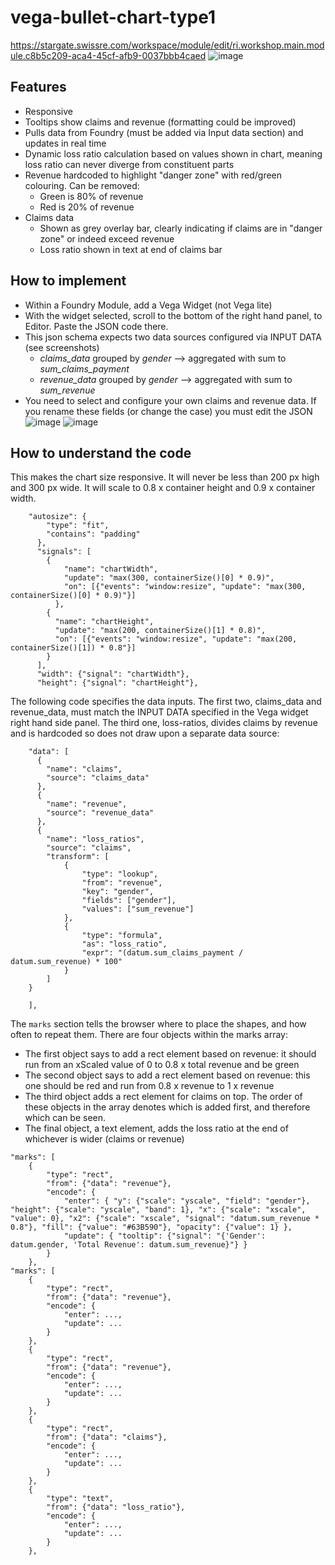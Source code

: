# vega-bullet-chart-type1
https://stargate.swissre.com/workspace/module/edit/ri.workshop.main.module.c8b5c209-aca4-45cf-afb9-0037bbb4caed
![image](https://github.com/user-attachments/assets/c84c2484-314e-48f6-86c9-3d227fe90195)


## Features
- Responsive
- Tooltips show claims and revenue (formatting could be improved)
- Pulls data from Foundry (must be added via Input data section) and updates in real time
- Dynamic loss ratio calculation based on values shown in chart, meaning loss ratio can never diverge from constituent parts
- Revenue hardcoded to highlight "danger zone" with red/green colouring. Can be removed:
  - Green is 80% of revenue
  - Red is 20% of revenue
- Claims data
  - Shown as grey overlay bar, clearly indicating if claims are in "danger zone" or indeed exceed revenue
  - Loss ratio shown in text at end of claims bar

## How to implement
- Within a Foundry Module, add a Vega Widget (not Vega lite)
- With the widget selected, scroll to the bottom of the right hand panel, to Editor. Paste the JSON code there.
- This json schema expects two data sources configured via INPUT DATA (see screenshots)
  - *claims_data* grouped by *gender* --> aggregated with sum to *sum_claims_payment*
  - *revenue_data* grouped by *gender* --> aggregated with sum to *sum_revenue*
- You need to select and configure your own claims and revenue data. If you rename these fields (or change the case) you must edit the JSON
![image](https://github.com/user-attachments/assets/657a7e3b-19b6-4b6d-a744-039746e5cf59)
![image](https://github.com/user-attachments/assets/b78fcd66-7006-4a62-91c4-bed7e7ba6fef)

## How to understand the code
This makes the chart size responsive. It will never be less than 200 px high and 300 px wide. It will scale to 0.8 x container height and 0.9 x container width.
```
    "autosize": {
        "type": "fit",
        "contains": "padding"
      },
      "signals": [
        {
            "name": "chartWidth",
            "update": "max(300, containerSize()[0] * 0.9)",
            "on": [{"events": "window:resize", "update": "max(300, containerSize()[0] * 0.9)"}]
          },          
        {
          "name": "chartHeight",
          "update": "max(200, containerSize()[1] * 0.8)",
          "on": [{"events": "window:resize", "update": "max(200, containerSize()[1]) * 0.8"}]
        }
      ],
      "width": {"signal": "chartWidth"},
      "height": {"signal": "chartHeight"},
```
The following code specifies the data inputs. The first two, claims_data and revenue_data, must match the INPUT DATA specified in the Vega widget right hand side panel. The third one, loss-ratios, divides claims by revenue and is hardcoded so does not draw upon a separate data source:
```
    "data": [
      {
        "name": "claims",
        "source": "claims_data"
      },
      {
        "name": "revenue",
        "source": "revenue_data"
      },
      {
        "name": "loss_ratios",
        "source": "claims",
        "transform": [
            {
                "type": "lookup",
                "from": "revenue",
                "key": "gender",
                "fields": ["gender"],
                "values": ["sum_revenue"]
            },
            {
                "type": "formula",
                "as": "loss_ratio",
                "expr": "(datum.sum_claims_payment / datum.sum_revenue) * 100"
            }
        ]
    }
    
    ],
```
The `marks` section tells the browser where to place the shapes, and how often to repeat them. There are four objects within the marks array:
- The first object says to add a rect element based on revenue: it should run from an xScaled value of 0 to 0.8 x total revenue and be green
- The second object says to add a rect element based on revenue: this one should be red and run from 0.8 x revenue to 1 x revenue
- The third object adds a rect element for claims on top. The order of these objects in the array denotes which is added first, and therefore which can be seen.
- The final object, a text element, adds the loss ratio at the end of whichever is wider (claims or revenue)

```
"marks": [
    {
        "type": "rect",
        "from": {"data": "revenue"},
        "encode": {
            "enter": { "y": {"scale": "yscale", "field": "gender"}, "height": {"scale": "yscale", "band": 1}, "x": {"scale": "xscale", "value": 0}, "x2": {"scale": "xscale", "signal": "datum.sum_revenue * 0.8"}, "fill": {"value": "#63B590"}, "opacity": {"value": 1} },
            "update": { "tooltip": {"signal": "{'Gender': datum.gender, 'Total Revenue': datum.sum_revenue}"} }
        }
    },
"marks": [
    {
        "type": "rect",
        "from": {"data": "revenue"},
        "encode": {
            "enter": ...,
            "update": ...
        }
    },
    {
        "type": "rect",
        "from": {"data": "revenue"},
        "encode": {
            "enter": ...,
            "update": ...
        }
    },
    {
        "type": "rect",
        "from": {"data": "claims"},
        "encode": {
            "enter": ...,
            "update": ...
        }
    },
    {
        "type": "text",
        "from": {"data": "loss_ratio"},
        "encode": {
            "enter": ...,
            "update": ...
        }
    },
```
